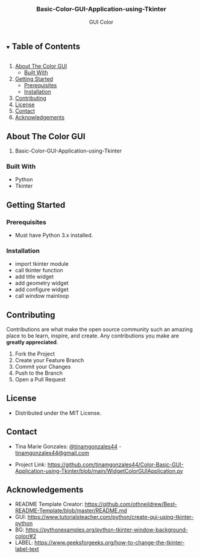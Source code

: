 
<h3 align="center">Basic-Color-GUI-Application-using-Tkinter</h3>

  <p align="center">
    GUI Color
    <br />
  </p>




<!-- TABLE OF CONTENTS -->
<details open="open">
  <summary><h2 style="display: inline-block">Table of Contents</h2></summary>
  <ol>
    <li>
      <a href="#about-the-GUI">About The Color GUI</a>
      <ul>
        <li><a href="#built-with">Built With</a></li>
      </ul>
    </li>
    <li>
      <a href="#getting-started">Getting Started</a>
      <ul>
        <li><a href="#prerequisites">Prerequisites</a></li>
        <li><a href="#installation">Installation</a></li>
      </ul>
    </li>
    <li><a href="#contributing">Contributing</a></li>
    <li><a href="#license">License</a></li>
    <li><a href="#contact">Contact</a></li>
    <li><a href="#acknowledgements">Acknowledgements</a></li>
  </ol>
</details>




<!-- ABOUT THE Color GUI -->
## About The Color GUI
1. Basic-Color-GUI-Application-using-Tkinter


### Built With

* Python
* Tkinter




<!-- GETTING STARTED -->
## Getting Started

### Prerequisites

* Must have Python 3.x installed.

### Installation

* import tkinter module
* call tkinter function
* add title widget
* add geometry widget
* add configure widget
* call window mainloop




<!-- CONTRIBUTING -->
## Contributing

Contributions are what make the open source community such an amazing place to be learn, inspire, and create. Any contributions you make are **greatly appreciated**.

1. Fork the Project
2. Create your Feature Branch 
3. Commit your Changes
4. Push to the Branch 
5. Open a Pull Request




<!-- LICENSE -->
## License

* Distributed under the MIT License.




<!-- CONTACT -->
## Contact

* Tina Marie Gonzales: [@tinamgonzales44](https://twitter.com/tinamgonzales44) - tinamgonzales44@gmail.com

* Project Link: https://github.com/tinamgonzales44/Color-Basic-GUI-Application-using-Tkinter/blob/main/WidgetColorGUIApplication.py




<!-- ACKNOWLEDGEMENTS -->
## Acknowledgements

* README Template Creator: https://github.com/othneildrew/Best-README-Template/blob/master/README.md
* GUI: https://www.tutorialsteacher.com/python/create-gui-using-tkinter-python
* BG: https://pythonexamples.org/python-tkinter-window-background-color/#2
* LABEL: https://www.geeksforgeeks.org/how-to-change-the-tkinter-label-text
